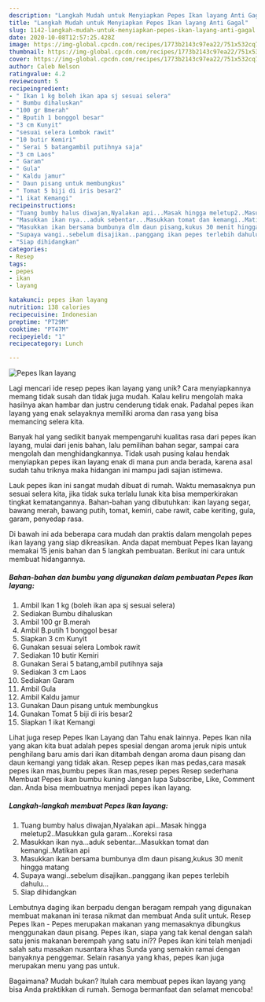 ```yaml
---
description: "Langkah Mudah untuk Menyiapkan Pepes Ikan layang Anti Gagal"
title: "Langkah Mudah untuk Menyiapkan Pepes Ikan layang Anti Gagal"
slug: 1142-langkah-mudah-untuk-menyiapkan-pepes-ikan-layang-anti-gagal
date: 2020-10-08T12:57:25.428Z
image: https://img-global.cpcdn.com/recipes/1773b2143c97ea22/751x532cq70/pepes-ikan-layang-foto-resep-utama.jpg
thumbnail: https://img-global.cpcdn.com/recipes/1773b2143c97ea22/751x532cq70/pepes-ikan-layang-foto-resep-utama.jpg
cover: https://img-global.cpcdn.com/recipes/1773b2143c97ea22/751x532cq70/pepes-ikan-layang-foto-resep-utama.jpg
author: Caleb Nelson
ratingvalue: 4.2
reviewcount: 5
recipeingredient:
- " Ikan 1 kg boleh ikan apa sj sesuai selera"
- " Bumbu dihaluskan"
- "100 gr Bmerah"
- " Bputih 1 bonggol besar"
- "3 cm Kunyit"
- "sesuai selera Lombok rawit"
- "10 butir Kemiri"
- " Serai 5 batangambil putihnya saja"
- "3 cm Laos"
- " Garam"
- " Gula"
- " Kaldu jamur"
- " Daun pisang untuk membungkus"
- " Tomat 5 biji di iris besar2"
- "1 ikat Kemangi"
recipeinstructions:
- "Tuang bumby halus diwajan,Nyalakan api...Masak hingga meletup2..Masukkan gula garam...Koreksi rasa"
- "Masukkan ikan nya...aduk sebentar...Masukkan tomat dan kemangi..Matikan api"
- "Masukkan ikan bersama bumbunya dlm daun pisang,kukus 30 menit hingga matang"
- "Supaya wangi..sebelum disajikan..panggang ikan pepes terlebih dahulu..."
- "Siap dihidangkan"
categories:
- Resep
tags:
- pepes
- ikan
- layang

katakunci: pepes ikan layang 
nutrition: 138 calories
recipecuisine: Indonesian
preptime: "PT29M"
cooktime: "PT47M"
recipeyield: "1"
recipecategory: Lunch

---
```



![Pepes Ikan layang](https://img-global.cpcdn.com/recipes/1773b2143c97ea22/751x532cq70/pepes-ikan-layang-foto-resep-utama.jpg)

Lagi mencari ide resep pepes ikan layang yang unik? Cara menyiapkannya memang tidak susah dan tidak juga mudah. Kalau keliru mengolah maka hasilnya akan hambar dan justru cenderung tidak enak. Padahal pepes ikan layang yang enak selayaknya memiliki aroma dan rasa yang bisa memancing selera kita.

Banyak hal yang sedikit banyak mempengaruhi kualitas rasa dari pepes ikan layang, mulai dari jenis bahan, lalu pemilihan bahan segar, sampai cara mengolah dan menghidangkannya. Tidak usah pusing kalau hendak menyiapkan pepes ikan layang enak di mana pun anda berada, karena asal sudah tahu triknya maka hidangan ini mampu jadi sajian istimewa.

Lauk pepes ikan ini sangat mudah dibuat di rumah. Waktu memasaknya pun sesuai selera kita, jika tidak suka terlalu lunak kita bisa memperkirakan tingkat kematangannya. Bahan-bahan yang dibutuhkan: ikan layang segar, bawang merah, bawang putih, tomat, kemiri, cabe rawit, cabe keriting, gula, garam, penyedap rasa.


Di bawah ini ada beberapa cara mudah dan praktis dalam mengolah pepes ikan layang yang siap dikreasikan. Anda dapat membuat Pepes Ikan layang memakai 15 jenis bahan dan 5 langkah pembuatan. Berikut ini cara untuk membuat hidangannya.

<!--inarticleads1-->

##### Bahan-bahan dan bumbu yang digunakan dalam pembuatan Pepes Ikan layang:

1. Ambil  Ikan 1 kg (boleh ikan apa sj sesuai selera)
1. Sediakan  Bumbu dihaluskan
1. Ambil 100 gr B.merah
1. Ambil  B.putih 1 bonggol besar
1. Siapkan 3 cm Kunyit
1. Gunakan sesuai selera Lombok rawit
1. Sediakan 10 butir Kemiri
1. Gunakan  Serai 5 batang,ambil putihnya saja
1. Sediakan 3 cm Laos
1. Sediakan  Garam
1. Ambil  Gula
1. Ambil  Kaldu jamur
1. Gunakan  Daun pisang untuk membungkus
1. Gunakan  Tomat 5 biji di iris besar2
1. Siapkan 1 ikat Kemangi


Lihat juga resep Pepes Ikan Layang dan Tahu enak lainnya. Pepes Ikan nila yang akan kita buat adalah pepes spesial dengan aroma jeruk nipis untuk penghilang baru amis dari ikan ditambah dengan aroma daun pisang dan daun kemangi yang tidak akan. Resep pepes ikan mas pedas,cara masak pepes ikan mas,bumbu pepes ikan mas,resep pepes Resep sederhana Membuat Pepes ikan bumbu kuning Jangan lupa Subscribe, Like, Comment dan. Anda bisa membuatnya menjadi pepes ikan layang. 

<!--inarticleads2-->

##### Langkah-langkah membuat Pepes Ikan layang:

1. Tuang bumby halus diwajan,Nyalakan api...Masak hingga meletup2..Masukkan gula garam...Koreksi rasa
1. Masukkan ikan nya...aduk sebentar...Masukkan tomat dan kemangi..Matikan api
1. Masukkan ikan bersama bumbunya dlm daun pisang,kukus 30 menit hingga matang
1. Supaya wangi..sebelum disajikan..panggang ikan pepes terlebih dahulu...
1. Siap dihidangkan


Lembutnya daging ikan berpadu dengan beragam rempah yang digunakan membuat makanan ini terasa nikmat dan membuat Anda sulit untuk. Resep Pepes Ikan - Pepes merupakan makanan yang memasaknya dibungkus menggunakan daun pisang. Pepes ikan, siapa yang tak kenal dengan salah satu jenis makanan berempah yang satu ini?? Pepes ikan kini telah menjadi salah satu masakan nusantara khas Sunda yang semakin ramai dengan banyaknya penggemar. Selain rasanya yang khas, pepes ikan juga merupakan menu yang pas untuk. 

Bagaimana? Mudah bukan? Itulah cara membuat pepes ikan layang yang bisa Anda praktikkan di rumah. Semoga bermanfaat dan selamat mencoba!
